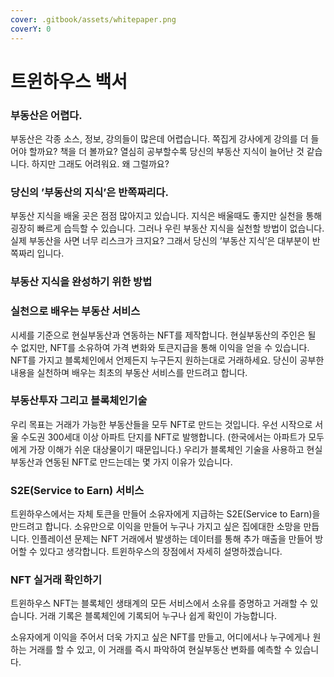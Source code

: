 ```yaml
---
cover: .gitbook/assets/whitepaper.png
coverY: 0
---
```


# 트윈하우스 백서

### 부동산은 어렵다. <a href="#ce7c" id="ce7c"></a>

부동산은 각종 소스, 정보, 강의들이 많은데 어렵습니다. 쪽집게 강사에게 강의를 더 들어야 할까요? 책을 더 볼까요? 열심히 공부할수록 당신의 부동산 지식이 늘어난 것 같습니다. 하지만 그래도 어려워요. 왜 그럴까요?

### 당신의 ’부동산의 지식’은 반쪽짜리다. <a href="#ef18" id="ef18"></a>

부동산 지식을 배울 곳은 점점 많아지고 있습니다. 지식은 배울때도 좋지만 실천을 통해 굉장히 빠르게 습득할 수 있습니다. 그러나 우린 부동산 지식을 실천할 방법이 없습니다. 실제 부동산을 사면 너무 리스크가 크지요? 그래서 당신의 ’부동산 지식’은 대부분이 반쪽짜리 입니다.

### 부동산 지식을 완성하기 위한 방법 <a href="#fb6c" id="fb6c"></a>

### 실천으로 배우는 부동산 서비스 <a href="#415d" id="415d"></a>

시세를 기준으로 현실부동산과 연동하는 NFT를 제작합니다. 현실부동산의 주인은 될 수 없지만, NFT를 소유하여 가격 변화와 토큰지급을 통해 이익을 얻을 수 있습니다. NFT를 가지고 블록체인에서 언제든지 누구든지 원하는대로 거래하세요. 당신이 공부한 내용을 실천하며 배우는 최초의 부동산 서비스를 만드려고 합니다.

### 부동산투자 그리고 블록체인기술 <a href="#7275" id="7275"></a>

우리 목표는 거래가 가능한 부동산들을 모두 NFT로 만드는 것입니다. 우선 시작으로 서울 수도권 300세대 이상 아파트 단지를 NFT로 발행합니다. (한국에서는 아파트가 모두에게 가장 이해가 쉬운 대상물이기 때문입니다.) 우리가 블록체인 기술을 사용하고 현실부동산과 연동된 NFT로 만드는데는 몇 가지 이유가 있습니다.

### S2E(Service to Earn) 서비스 <a href="#76e0" id="76e0"></a>

트윈하우스에서는 자체 토큰을 만들어 소유자에게 지급하는 S2E(Service to Earn)을 만드려고 합니다. 소유만으로 이익을 만들어 누구나 가지고 싶은 집에대한 소망을 만듭니다. 인플레이션 문제는 NFT 거래에서 발생하는 데이터를 통해 추가 매출을 만들어 방어할 수 있다고 생각합니다. 트윈하우스의 장점에서 자세히 설명하겠습니다.

### NFT 실거래 확인하기 <a href="#1553" id="1553"></a>

트윈하우스 NFT는 블록체인 생태계의 모든 서비스에서 소유를 증명하고 거래할 수 있습니다. 거래 기록은 블록체인에 기록되어 누구나 쉽게 확인이 가능합니다.

소유자에게 이익을 주어서 더욱 가지고 싶은 NFT를 만들고, 어디에서나 누구에게나 원하는 거래를 할 수 있고, 이 거래를 즉시 파악하여 현실부동산 변화를 예측할 수 있습니다.
